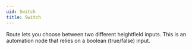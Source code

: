 ```yaml
---
uid: Switch
title: Switch
---
```


Route lets you choose between two different heightfield inputs. This is an automation node that relies on a boolean (true/false) input.